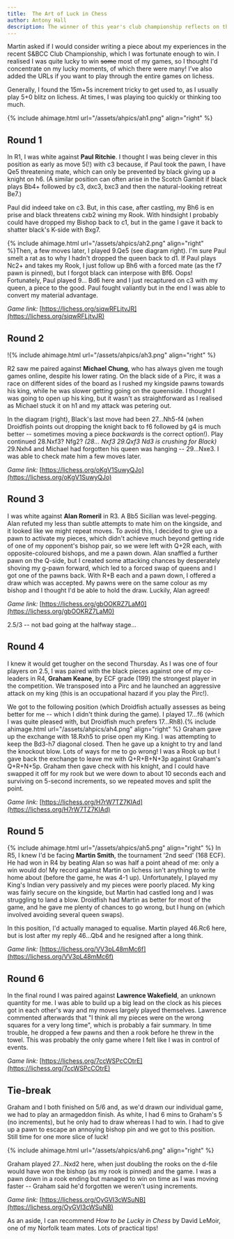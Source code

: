 ```yaml
---
title:  The Art of Luck in Chess
author: Antony Hall
description: The winner of this year's club championship reflects on the role of luck in his victories
---
```


Martin asked if I would consider writing a piece about my experiences in
the recent S&BCC Club Championship, which I was fortunate enough to win.
I realised I was quite lucky to win ~~some~~ most of my games, so I
thought I'd concentrate on my lucky moments, of which there were many!
I've also added the URLs if you want to play through the entire games on
lichess.

Generally, I found the 15m+5s increment tricky to get used to, as I
usually play 5+0 blitz on lichess. At times, I was playing too quickly
or thinking too much.

{% include ahimage.html url="/assets/ahpics/ah1.png" align="right" %}

## Round 1

In R1, I was white against **Paul Ritchie**. I thought I was being
clever in this position as early as move 5(!) with c3 because, if Paul
took the pawn, I have Qe5 threatening mate, which can only be prevented
by black giving up a knight on h6. (A similar position can often arise
in the Scotch Gambit if black plays Bb4+ followed by c3, dxc3, bxc3 and
then the natural-looking retreat Be7.)

Paul did indeed take on c3. But, in this case, after castling, my Bh6 is
en prise and black threatens cxb2 wining my Rook. With hindsight I
probably could have dropped my Bishop back to c1, but in the game I gave
it back to shatter black's K-side with Bxg7.

<div class="clearfix"></div>



{% include ahimage.html url="/assets/ahpics/ah2.png" align="right" %}Then, a few moves later, I played 9.Qe5
(see diagram right). I'm sure Paul smelt a rat as to why I hadn't
dropped the queen back to d1. If Paul plays Nc2+ and takes my Rook, I
just follow up Bh6 with a forced mate (as the f7 pawn is pinned), but I
forgot black can interpose with Bf6. Oops! Fortunately, Paul played 9...
Bd6 here and I just recaptured on c3 with my queen, a piece to the good.
Paul fought valiantly but in the end I was able to convert my material
advantage.

*Game link:*
[https://lichess.org/siqwRFLjtvJR](https://lichess.org/siqwRFLjtvJR)

<div class="clearfix"></div>

## Round 2

<div class="clearfix"></div>

!{% include ahimage.html url="/assets/ahpics/ah3.png" align="right" %}

R2 saw me paired against **Michael Chung**, who has always given me
tough games online, despite his lower rating. On the black side of a
Pirc, it was a race on different sides of the board as I rushed my
kingside pawns towards his king, while he was slower getting going on
the queenside. I thought I was going to open up his king, but it wasn't
as straightforward as I realised as Michael stuck it on h1 and my attack
was petering out.

In the diagram (right), Black's last move had been 27\...Nh5-f4 (when
Droidfish points out dropping the knight back to f6 followed by g4 is
much better -- sometimes moving a piece *backwards* is the correct
option!). Play continued 28.Nxf3? Nfg2? *(28... Nxf3 29.Qxf3 Nd3 is
crushing for Black)* 29.Nxh4 and Michael had forgotten his queen was
hanging -- 29\...Nxe3. I was able to check mate him a few moves later.

*Game link:*
[https://lichess.org/oKgV1SuwyQJo](https://lichess.org/oKgV1SuwyQJo)

<div class="clearfix"></div>

## Round 3

<div class="clearfix"></div>

I was white against **Alan Romeril** in R3. A Bb5 Sicilian was
level-pegging. Alan refuted my less than subtle attempts to mate him on
the kingside, and it looked like we might repeat moves. To avoid this, I
decided to give up a pawn to activate my pieces, which didn't achieve
much beyond getting ride of one of my opponent's bishop pair, so we were
left with Q+2R each, with opposite-coloured bishops, and me a pawn down.
Alan snaffled a further pawn on the Q-side, but I created some attacking
chances by desperately shoving my g-pawn forward, which led to a forced
swap of queens and I got one of the pawns back. With R+B each and a pawn
down, I offered a draw which was accepted. My pawns were on the same
colour as my bishop and I thought I'd be able to hold the draw. Luckily,
Alan agreed!

*Game link:*
[https://lichess.org/gbOOKRZ7LaM0](https://lichess.org/gbOOKRZ7LaM0)

2.5/3 -- not bad going at the halfway stage\...

<div class="clearfix"></div>

## Round 4

<div class="clearfix"></div>

I knew it would get tougher on the second Thursday. As I was one of four
players on 2.5, I was paired with the black pieces against one of my
co-leaders in R4, **Graham Keane**, by ECF grade (199) the strongest
player in the competition. We transposed into a Pirc and he launched an
aggressive attack on my king (this is an occupational hazard if you play
the Pirc!).

We got to the following position (which Droidfish actually assesses as
being better for me -- which I didn't think during the game). I played
17\...f6 (which I was quite pleased with, but Droidfish much prefers
17\...Rh8).{% include ahimage.html url="/assets/ahpics/ah4.png" align="right" %} Graham gave up the exchange with 18.Rxh5
to prise open my King. I was attempting to keep the Bd3-h7 diagonal
closed. Then he gave up a knight to try and land the knockout blow. Lots
of ways for me to go wrong! I was a Rook up but I gave back the exchange
to leave me with Q+R+B+N+3p against Graham's Q+R+N+5p. Graham then gave
check with his knight, and I could have swapped it off for my rook but
we were down to about 10 seconds each and surviving on 5-second
increments, so we repeated moves and split the point.

*Game link:*
[https://lichess.org/H7rW7TZ7KIAd](https://lichess.org/H7rW7TZ7KIAd)

<div class="clearfix"></div>

## Round 5

<div class="clearfix"></div>

{% include ahimage.html url="/assets/ahpics/ah5.png" align="right" %}
In R5, I knew I'd be facing **Martin
Smith**, the tournament '2nd seed' (168 ECF). He had won in R4 by
beating Alan so was half a point ahead of me: only a win would do! My
record against Martin on lichess isn't anything to write home about
(before the game, he was 4-1 up). Unfortunately, I played my King's
Indian very passively and my pieces were poorly placed. My king was
fairly secure on the kingside, but Martin had castled long and I was
struggling to land a blow. Droidfish had Martin as better for most of
the game, and he gave me plenty of chances to go wrong, but I hung on
(which involved avoiding several queen swaps).

In this position, I'd actually managed to equalise. Martin played 46.Rc6
here, but is lost after my reply 46\...Qb4 and he resigned after a long
think.

*Game link:*
[https://lichess.org/VV3pL48mMc6f](https://lichess.org/VV3pL48mMc6f)

<div class="clearfix"></div>

## Round 6

<div class="clearfix"></div>

In the final round I was paired against **Lawrence Wakefield**, an
unknown quantity for me. I was able to build up a big lead on the clock
as his pieces got in each other's way and my moves largely played
themselves. Lawrence commented afterwards that "I think all my pieces
were on the wrong squares for a very long time", which is probably a
fair summary. In time trouble, he dropped a few pawns and then a rook
before he threw in the towel. This was probably the only game where I
felt like I was in control of events.

*Game link:*
[https://lichess.org/7ccWSPcCOtrE](https://lichess.org/7ccWSPcCOtrE)

<div class="clearfix"></div>

## Tie-break

Graham and I both finished on 5/6 and, as we'd drawn our individual
game, we had to play an armageddon finish. As white, I had 6 mins to
Graham's 5 (no increments), but he only had to draw whereas I had to
win. I had to give up a pawn to escape an annoying bishop pin and we got
to this position. Still time for one more slice of luck!

{% include ahimage.html url="/assets/ahpics/ah6.png" align="right" %}


Graham played 27\...Nxd2 here, when just doubling the rooks on the
d-file would have won the bishop (as my rook is pinned) and the game. I
was a pawn down in a rook ending but managed to win on time as I was
moving faster -- Graham said he'd forgotten we weren't using increments.

*Game link:*
[https://lichess.org/OyGVI3cWSuNB](https://lichess.org/OyGVI3cWSuNB)

As an aside, I can recommend *How to be Lucky in Chess* by David LeMoir,
one of my Norfolk team mates. Lots of practical tips!

